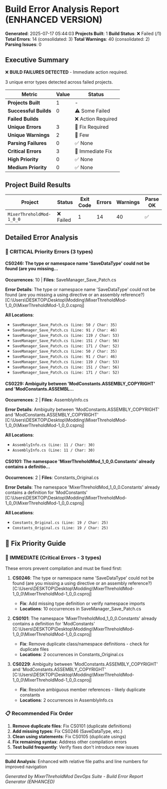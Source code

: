 ﻿# Build Error Analysis Report (ENHANCED VERSION)

**Generated**: 2025-07-17 05:44:03
**Projects Built**: 1
**Build Status**: ❌ Failed (/1)
**Total Errors**: 14 (consolidated: 3)
**Total Warnings**: 40 (consolidated: 2)
**Parsing Issues**: 0

## Executive Summary

❌ **BUILD FAILURES DETECTED** - Immediate action required.

3 unique error types detected across  failed projects.

| Metric | Value | Status |
|--------|-------|--------|
| **Projects Built** | 1 | - |
| **Successful Builds** | 0 | ⚠️ Some Failed |
| **Failed Builds** |  | ❌ Action Required |
| **Unique Errors** | 3 | 🚨 Fix Required |
| **Unique Warnings** | 2 | 📝 Few |
| **Parsing Failures** | 0 | ✅ None |
| **Critical Errors** | 3 | 🚨 Immediate Fix |
| **High Priority** | 0 | ✅ None |
| **Medium Priority** | 0 | ✅ None |

## Project Build Results

| Project | Status | Exit Code | Errors | Warnings | Parse OK |
|---------|--------|-----------|--------|----------|----------|
| ``MixerThreholdMod-1_0_0`` | ❌ Failed | 1 | 14 | 40 | ✅ |

## Detailed Error Analysis

### 🚨 CRITICAL Priority Errors (3 types)

#### CS0246: The type or namespace name 'SaveDataType' could not be found (are you missing...

**Occurrences**: 10 | **Files**: SaveManager_Save_Patch.cs

**Error Details**: The type or namespace name 'SaveDataType' could not be found (are you missing a using directive or an assembly reference?) [C:\Users\DESKTOP\Desktop\Modding\MixerThreholdMod-1_0_0\MixerThreholdMod-1_0_0.csproj]

**All Locations**:

- ``SaveManager_Save_Patch.cs (Line: 50 / Char: 35)``
- ``SaveManager_Save_Patch.cs (Line: 91 / Char: 46)``
- ``SaveManager_Save_Patch.cs (Line: 119 / Char: 53)``
- ``SaveManager_Save_Patch.cs (Line: 151 / Char: 56)``
- ``SaveManager_Save_Patch.cs (Line: 171 / Char: 52)``
- ``SaveManager_Save_Patch.cs (Line: 50 / Char: 35)``
- ``SaveManager_Save_Patch.cs (Line: 91 / Char: 46)``
- ``SaveManager_Save_Patch.cs (Line: 119 / Char: 53)``
- ``SaveManager_Save_Patch.cs (Line: 151 / Char: 56)``
- ``SaveManager_Save_Patch.cs (Line: 171 / Char: 52)``

#### CS0229: Ambiguity between 'ModConstants.ASSEMBLY_COPYRIGHT' and 'ModConstants.ASSEMBL...

**Occurrences**: 2 | **Files**: AssemblyInfo.cs

**Error Details**: Ambiguity between 'ModConstants.ASSEMBLY_COPYRIGHT' and 'ModConstants.ASSEMBLY_COPYRIGHT' [C:\Users\DESKTOP\Desktop\Modding\MixerThreholdMod-1_0_0\MixerThreholdMod-1_0_0.csproj]

**All Locations**:

- ``AssemblyInfo.cs (Line: 11 / Char: 30)``
- ``AssemblyInfo.cs (Line: 11 / Char: 30)``

#### CS0101: The namespace 'MixerThreholdMod_1_0_0.Constants' already contains a definitio...

**Occurrences**: 2 | **Files**: Constants_Original.cs

**Error Details**: The namespace 'MixerThreholdMod_1_0_0.Constants' already contains a definition for 'ModConstants' [C:\Users\DESKTOP\Desktop\Modding\MixerThreholdMod-1_0_0\MixerThreholdMod-1_0_0.csproj]

**All Locations**:

- ``Constants_Original.cs (Line: 19 / Char: 25)``
- ``Constants_Original.cs (Line: 19 / Char: 25)``

## 🎯 Fix Priority Guide

### 🚨 IMMEDIATE (Critical Errors - 3 types)

These errors prevent compilation and must be fixed first:

1. **CS0246**: The type or namespace name 'SaveDataType' could not be found (are you missing a using directive or an assembly reference?) [C:\Users\DESKTOP\Desktop\Modding\MixerThreholdMod-1_0_0\MixerThreholdMod-1_0_0.csproj]
   - **Fix**: Add missing type definition or verify namespace imports
   - **Locations**: 10 occurrences in SaveManager_Save_Patch.cs

1. **CS0101**: The namespace 'MixerThreholdMod_1_0_0.Constants' already contains a definition for 'ModConstants' [C:\Users\DESKTOP\Desktop\Modding\MixerThreholdMod-1_0_0\MixerThreholdMod-1_0_0.csproj]
   - **Fix**: Remove duplicate class/namespace definitions - check for duplicate files
   - **Locations**: 2 occurrences in Constants_Original.cs

1. **CS0229**: Ambiguity between 'ModConstants.ASSEMBLY_COPYRIGHT' and 'ModConstants.ASSEMBLY_COPYRIGHT' [C:\Users\DESKTOP\Desktop\Modding\MixerThreholdMod-1_0_0\MixerThreholdMod-1_0_0.csproj]
   - **Fix**: Resolve ambiguous member references - likely duplicate constants
   - **Locations**: 2 occurrences in AssemblyInfo.cs

### 📋 Recommended Fix Order

1. **Remove duplicate files**: Fix CS0101 (duplicate definitions)
2. **Add missing types**: Fix CS0246 (SaveDataType, etc.)
3. **Clean using statements**: Fix CS0105 (duplicate usings)
4. **Fix remaining syntax**: Address other compilation errors
5. **Test build frequently**: Verify fixes don't introduce new issues

---

**Build Analysis**: Enhanced with relative file paths and line numbers for improved navigation

*Generated by MixerThreholdMod DevOps Suite - Build Error Report Generator (ENHANCED)*
